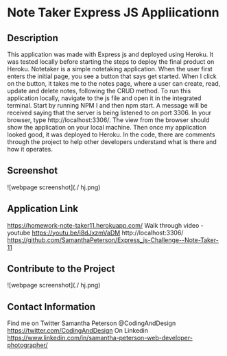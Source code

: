 # Note Taker Express JS Appliicationn 

## Description
This application was made with Express js and deployed using Heroku. It was tested locally before starting the steps to deploy the final product on Heroku. 
Notetaker is a simple notetaking application. When the user first enters the initial page, you see a button that says get started. When I click on the button, it takes me to the notes page, where a user can create, read, update and delete notes, following the CRUD method. To run this application locally, navigate to the js file and open it in the integrated terminal. Start by running NPM I and then npm start. A message will be received saying that the server is being listened to on port 3306. 
In your browser, type http://localhost:3306/. The view from the browser should show the application on your local machine. Then once my application looked good, it was deployed to Heroku. In the code, there are comments through the project to help other developers understand what is there and how it operates. 

## Screenshot
![webpage screenshot](./ hj.png)

## Application Link
https://homework-note-taker11.herokuapp.com/
Walk through video -youtube https://youtu.be/i8dJxzmVaDM
http://localhost:3306/
https://github.com/SamanthaPeterson/Express_js-Challenge--Note-Taker-11

## Contribute to the Project 
![webpage screenshot](./ hj.png)

## Contact Information
Find me on Twitter Samantha Peterson @CodingAndDesign
https://twitter.com/CodingAndDesign
On Linkedin
https://www.linkedin.com/in/samantha-peterson-web-developer-photographer/
